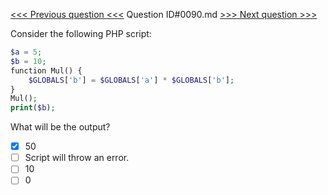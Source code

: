 [<<< Previous question <<<](0089.md)  Question ID#0090.md  [>>> Next question >>>](0091.md) 

Consider the following PHP script:
```php
$a = 5;
$b = 10;
function Mul() {
    $GLOBALS['b'] = $GLOBALS['a'] * $GLOBALS['b'];
}
Mul();
print($b);
```
What will be the output?

- [x] 50
- [ ] Script will throw an error.
- [ ] 10
- [ ] 0

